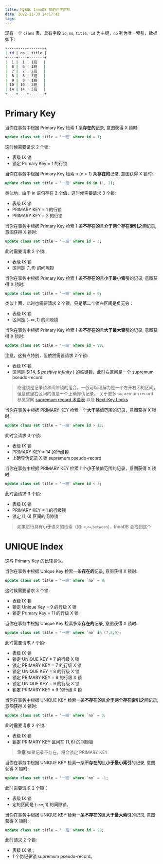 ```yaml
---
title: MySQL InnoDB 锁的产生时机
date: 2022-11-30 14:17:42
tags:
---
```


现有一个 `class` 表，具有字段 `id`, `no`, `title`。`id` 为主键，`no` 列为唯一索引，数据如下:

```bash
+----+----+-------+
| id | no | title |
+----+----+-------+
|  1 |  1 | 1班   |
|  6 |  6 | 1班   |
|  7 |  7 | 2班   |
|  8 |  8 | 3班   |
|  9 |  9 | 1班   |
| 10 | 10 | 2班   |
| 14 | 14 | 3班   |
+----+----+-------+
```

# Primary Key


当你在事务中根据 Primary Key 检索 1 条**存在的**记录, 意图获得 X 锁时:

```sql
update class set title = '一班' where id = 1;
```

这时候需要请求 2 个锁:
- 表级 IX 锁
- 锁定 Primary Key = 1 的行锁


当你在事务中根据 Primary Key 检索 n (n > 1) 条**存在的**记录, 意图获得 X 锁时:

```sql
update class set title = '一班' where id in (1, 2);
```

类似地，由于 in 语句存在 2 个值，这时候需要请求 3 个锁:

- 表级 IX 锁
- PRIMARY KEY = 1 的行锁
- PRIMARY KEY = 2 的行锁



当你在事务中根据 Primary Key 检索 1 条**不存在的**且**介于两个存在索引之间**记录, 意图获得 X 锁时:

```sql
update class set title = '一班' where id = 3;
```

此时需要请求 2 个锁: 

- 表级 IX 锁
- 区间是 $(1, 6)$ 的间隙锁


当你在事务中根据 Primary Key 检索 1 条**不存在的**且**小于最小索引**的记录, 意图获得 X 锁时:

```sql
update class set title = '一班' where id = 0;
```

类似上面，此时也需要请求 2 个锁，只是第二个锁左区间是负无穷：
- 表级 IX 锁
- 区间是 $(-∞, 1)$ 的间隙锁

当你在事务中根据 Primary Key 检索 1 条**不存在的**且**大于最大索引**的记录, 意图获得 X 锁时:


```sql
update class set title = '一班' where id = 99;
```

注意，这有点特别，但依然需要请求 2 个锁:
- 表级 IX 锁
- 区间是 $(14, $ *positive infinity* $)$ 的临键锁，此时右区间是一个 supremum pseudo-record

> 临键锁是记录锁和间隙锁的组合，一般可以理解为是一个左开右闭的区间，但是这里右区间的值是一个上确界伪记录。
> 关于更多 supremum record 参见官网 [supremum record 术语表](https://dev.mysql.com/doc/refman/8.0/en/glossary.html#glos_supremum_record) 以及 [Next-Key Locks](https://dev.mysql.com/doc/refman/8.0/en/innodb-locking.html#innodb-next-key-locks)


当你在事务中根据 PRIMARY KEY 检索一个**大于**某值范围的记录，意图获得 X 锁时:

```sql
update class set title = '一班' where id > 12;
```

此时会请求 3 个锁:

- 表级 IX 锁
- PRIMARY KEY = 14 的行级锁
- 上确界伪记录 X 锁 supremum pseudo-record


当你在事务中根据 PRIMARY KEY 检索 1 个**小于**某值范围的记录，意图获得 X 锁时:

```sql
update class set title = '一班' where id < 3;
```

此时会请求 3 个锁:

- 表级 IX 锁
- PRIMARY KEY = 1 的行级锁
- 锁定 $(1, 6)$ 区间的间隙锁

> 如果进行具有**小于**语义的检索（如: `<`,`<=`,`between`），InnoDB 会找到这个

# UNIQUE Index



这与 Primary Key 的比较类似。



当你在事务中根据 Unique Key 检索一条**存在的**记录, 意图获得 X 锁时:

```sql
update class set title = '一班' where `no` = 9;
```

这时候需要请求 3 个锁:
- 表级 IX 锁
- 锁定 Unique Key = 9 的行级 X 锁
- 锁定 Primary Key = 11 的行级 X 锁





当你在事务中根据 Unique Key 检索多条**存在的**记录, 意图获得 X 锁时:

```sql
update class set title = '一班' where `no` in (7,8,9);
```

此时需要请求 7 个锁:
- 表级 IX 锁
- 锁定 UNIQUE KEY = 7 的行级 X 锁
- 锁定 PRIMARY KEY = 7 的行级 X 锁
- 锁定 UNIQUE KEY = 8 的行级 X 锁
- 锁定 PRIMARY KEY = 8 的行级 X 锁
- 锁定 UNIQUE KEY = 9 的行级 X 锁
- 锁定 PRIMARY KEY = 9 的行级 X 锁


当你在事务中根据 UNIQUE KEY 检索一条**不存在的**且**介于两个存在索引之间**记录, 意图获得 X 锁时:

```sql
update class set title = '一班' where `no` = 3;
```

此时需要请求 2 个锁: 
- 表级 IX 锁
- 锁定 PRIMARY KEY 区间在 $(1, 6)$ 的间隙锁

> **注意** 如果记录不存在，将会锁定 PRIMARY KEY


当你在事务中根据 UNIQUE KEY 检索一条**不存在的**且**小于最小索引**的记录, 意图获得 X 锁时:

```sql
update class set title = '一班' where `no` = -1;
```

此时需要请求 2 个锁：
- 表级 IX 锁
- 定的区间是 $(-∞, 1)$ 的间隙锁。

当你在事务中根据 UNIQUE KEY 检索一条**不存在的**且**大于最大索引**的记录, 意图获得 X 锁时:


```sql
update class set title = '一班' where id = 99;
```

此时请求 2 个锁:
- 表级 IX 锁；
- 1 个伪记录锁 supremum pseudo-record。